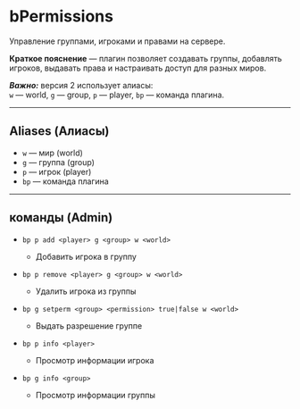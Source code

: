 # bPermissions

Управление группами, игроками и правами на сервере.

**Краткое пояснение** — плагин позволяет создавать группы, добавлять игроков, выдавать права и настраивать доступ для разных миров.

***Важно:*** версия 2 использует алиасы:  
`w` — world, `g` — group, `p` — player, `bp` — команда плагина.

---

## Aliases (Алиасы)

* `w` — мир (world)  
* `g` — группа (group)  
* `p` — игрок (player)  
* `bp` — команда плагина  

---

## команды (Admin)

* `bp p add <player> g <group> w <world>`

  * Добавить игрока в группу 

* `bp p remove <player> g <group> w <world>`

  * Удалить игрока из группы


* `bp g setperm <group> <permission> true|false w <world>`

  * Выдать разрешение группе


* `bp p info <player>`

  * Просмотр информации игрока


* `bp g info <group>`

  * Просмотр информации группы
